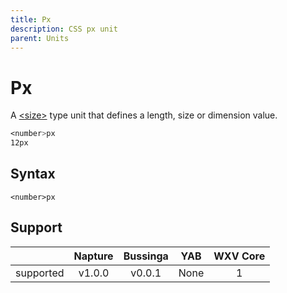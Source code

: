 ```yaml
---
title: Px
description: CSS px unit
parent: Units
---
```

# Px

A [\<size>](../data-types/size.md) type unit that defines a length, size or dimension value.

```css
<number>px
12px
```

## Syntax

`<number>px`

## Support

|           | Napture                  | Bussinga                 | YAB                    | WXV Core            |
| --------- | :----------------------: | :----------------------: | :--------------------: | :-----------------: |
| supported | <span full>v1.0.0</span> | <span full>v0.0.1</span> | <span none>None</span> | <span full>1</span> |
